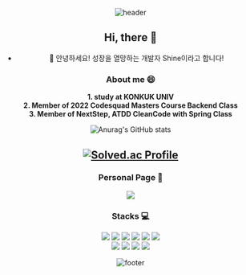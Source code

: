 <div align='center'>

![header](https://capsule-render.vercel.app/api?type=waving&color=0:4B89DC,50:8BB3E8,100:8DD6DC&height=300&section=header&text=Shine's%20github&fontSize=60&fontAlignY=50&fontColor=FFFFFF&fontAlign=70)
##  Hi, there 👋
- 🌱 안녕하세요! 성장을 열망하는 개발자 Shine이라고 합니다!
### About me 😄
**1. study at KONKUK UNIV**   
**2. Member of 2022 Codesquad Masters Course Backend Class**  
**3. Member of NextStep, ATDD CleanCode with Spring Class**

![Anurag's GitHub stats](https://github-readme-stats.vercel.app/api?username=zbqmgldjfh&show_icons=true&theme=gruvbox)
    
<!-- [![Top Langs](https://github-readme-stats.vercel.app/api/top-langs/?username=zbqmgldjfh&layout=compact&theme=gruvbox)](https://github.com/anuraghazra/github-readme-stats) -->

[![Solved.ac Profile](http://mazassumnida.wtf/api/v2/generate_badge?boj=zbqmgldjfh)](https://solved.ac/zbqmgldjfh)
----
### Personal Page 💬
<a href="https://blogshine.tistory.com/">
    <img 
        src="http://img.shields.io/badge/-Blog-blue?style=flat&logo=Tistory&link=https://blog.naver.com/zbqmgldjfh"
        style="height : auto; margin-left : 20px; margin-right : 20px;"/>
</a>
<!--
<a href="https://instagram.com/zbqmgldjfh">
    <img 
        src="http://img.shields.io/badge/-Instagram-black?style=flat&logo=Instagram&link=https://instagram.com/zbqmgldjfh"
        style="height : auto; margin-left : 10px; margin-right : 10px;"/>
</a>
-->
    
### Stacks 💻

<img src="https://img.shields.io/badge/Java-yellowgreen?style=flastic&logo=Java&logoColor=#007396"/> <img src="https://img.shields.io/badge/GitHub-lightgrey?style=flastic&logo=GitHub&logoColor=#181717"/> <img src="https://img.shields.io/badge/Spring-9cf?style=flastic&logo=Spring&logoColor=#6DB33F"/>  <img src="https://img.shields.io/badge/SpringBoot-9cf?style=flastic&logo=Spring-Boot&logoColor=#6DB33F"/> <img src="https://img.shields.io/badge/Hibernate-success?style=flastic&logo=Hibernate&logoColor=#59666C"/> <img src="https://img.shields.io/badge/IntelliJ IDEA-important?style=flastic&logo=IntelliJ-IDEA&logoColor=#181717"/>   \
<img src="https://img.shields.io/badge/Linux-yellow?style=flastic&logo=Linux&logoColor=#181717"/>
 <img src="https://img.shields.io/badge/Gradle-success?style=flastic&logo=Gradle&logoColor=#181717"/> <img src="https://img.shields.io/badge/Amazon AWS-informational?style=flastic&logo=Amazon-AWS&logoColor=#181717"/>
 <img src="https://img.shields.io/badge/C++-00599C?style=flat-square&logo=C%2B%2B&logoColor=white"/>
<!--
**zbqmgldjfh/zbqmgldjfh** is a ✨ _special_ ✨ repository because its `README.md` (this file) appears on your GitHub profile.

Here are some ideas to get you started:

- 🔭 I’m currently working on ...
- 🌱 I’m currently learning ...
- 👯 I’m looking to collaborate on ...
- 🤔 I’m looking for help with ...
- 💬 Ask me about ...
- 📫 How to reach me: ...
- 😄 Pronouns: ...
- ⚡ Fun fact: ...
-->
![footer](https://capsule-render.vercel.app/api?section=footer&type=waving&color=0:4B89DC,50:8BB3E8,100:8DD6DC&section=footer&fontAlignY=50)
</div>
